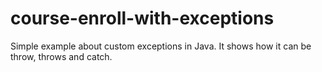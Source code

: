 # course-enroll-with-exceptions
Simple example about custom exceptions in Java. It shows how it can be throw, throws and catch.
